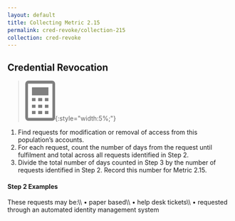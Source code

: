```yaml
---
layout: default
title: Collecting Metric 2.15 
permalink: cred-revoke/collection-215
collection: cred-revoke
---
```

## Credential Revocation
>![Calculator logo](../img/calc.png){:style="width:5%;"}

1. Find requests for modification or removal of access from this population’s accounts.
2. For each request, count the number of days from the request until fulfilment and total across all requests identified in Step 2.
3. Divide the total number of days counted in Step 3 by the number of requests identified in Step 2. Record this number for Metric 2.15.

<div class="usa-alert usa-alert-info">
  <div class="usa-alert-body">
    <p class="usa-alert-text"><H4>Step 2 Examples</H4>
    These requests may be:\\
• paper based\\
• help desk tickets\\
• requested through an automated identity management system</p> 
</div>
</div>

